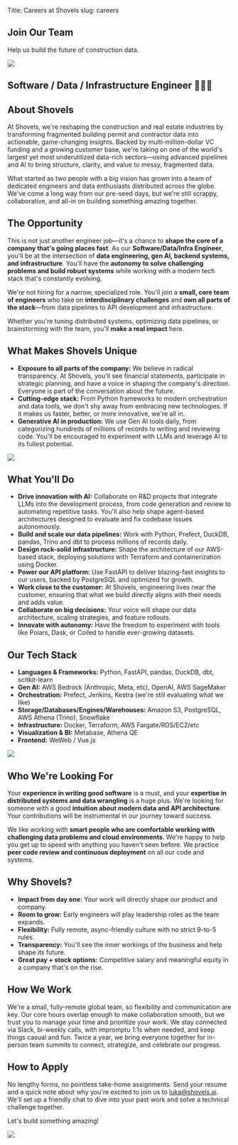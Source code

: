 Title: Careers at Shovels
slug: careers

<!-- hero -->
<section class="bg-emerald-900 py-12 md:py-24">
  <div class="mx-auto max-w-4xl px-6">
    <div class="flex flex-col md:flex-row items-center justify-center gap-6">
      <div class="flex-1 text-center md:text-left">
        <h1 class="hero_title text-white">Join Our Team</h1>
        <p class="hero_description !text-white">Help us build the future of construction data.</p>
      </div>
      <div class="flex-1 flex justify-center">
        <image src="/images/careers/shovels-guy-pose5.png" class="max-w-[50%] md:max-w-[25%]">
      </div>
    </div>
  </div>
</section>

<!-- position -->
<section class="my-24">
  <div class="mx-auto max-w-4xl px-6">
    <h1 class="text-4xl font-bold tracking-tight mb-6 break-words text-left">Software / Data / Infrastructure Engineer ‍️👷‍♀️👷</h1>
  </div>
</section>

<!-- about shovels -->
<section class="my-24">
  <div class="mx-auto max-w-4xl px-6">
    <h2 class="text-3xl font-bold tracking-tight mb-6">About Shovels</h2>
    <p class="mb-4">At Shovels, we're reshaping the construction and real estate industries by transforming fragmented building permit and contractor data into actionable, game-changing insights. Backed by multi-million-dollar VC funding and a growing customer base, we're taking on one of the world's largest yet most underutilized data-rich sectors—using advanced pipelines and AI to bring structure, clarity, and value to messy, fragmented data.</p>
    <p>What started as two people with a big vision has grown into a team of dedicated engineers and data enthusiasts distributed across the globe. We've come a long way from our pre-seed days, but we're still scrappy, collaborative, and all-in on building something amazing together.</p>
  </div>
</section>
<!-- the opportunity -->
<section class="my-24">
  <div class="mx-auto max-w-4xl px-6">
    <h2 class="text-3xl font-bold tracking-tight mb-6">The Opportunity</h2>
    <p class="mb-4">This is not just another engineer job—it's a chance to <strong>shape the core of a company that's going places fast</strong>. As our <strong>Software/Data/Infra Engineer</strong>, you'll be at the intersection of <strong>data engineering, gen AI, backend systems, and infrastructure</strong>. You'll have the <strong>autonomy to solve challenging problems and build robust systems</strong> while working with a modern tech stack that's constantly evolving.</p>
    <p>We're not hiring for a narrow, specialized role. You'll join a <strong>small, core team of engineers</strong> who take on <strong>interdisciplinary challenges</strong> and <strong>own all parts of the stack</strong>—from data pipelines to API development and infrastructure.</p>
    <p>Whether you're tuning distributed systems, optimizing data pipelines, or brainstorming with the team, you'll <strong>make a real impact</strong> here.</p>
  </div>
</section>

<!-- what makes shovels unique -->
<section class="my-24">
  <div class="mx-auto max-w-4xl px-6">
    <h2 class="text-3xl font-bold tracking-tight mb-6">What Makes Shovels Unique</h2>
    <div class="flex flex-col md:flex-row items-center gap-x-8 gap-y-8">
      <div class="flex-1">
        <ul class="list-disc pl-6 space-y-2">
            <li><strong>Exposure to all parts of the company:</strong> We believe in radical transparency. At Shovels, you'll see financial statements, participate in strategic planning, and have a voice in shaping the company's direction. Everyone is part of the conversation about the future.</li>
            <li><strong>Cutting-edge stack:</strong> From Python frameworks to modern orchestration and data tools, we don't shy away from embracing new technologies. If it makes us faster, better, or more innovative, we're all in.</li>
            <li><strong>Generative AI in production:</strong> We use Gen AI tools daily, from categorizing hundreds of millions of records to writing and reviewing code. You'll be encouraged to experiment with LLMs and leverage AI to its fullest potential.</li>
        </ul>
      </div>
      <div class="flex-none">
        <img src="/images/careers/shovels-robot.jpg" class="w-72">
      </div>
    </div>
  </div>
</section>

<!-- what you'll do -->
<section class="my-24">
  <div class="mx-auto max-w-4xl px-6">
    <h2 class="text-3xl font-bold tracking-tight mb-6">What You'll Do</h2>
    <ul class="list-disc pl-6 space-y-2">
      <li><strong>Drive innovation with AI:</strong> Collaborate on R&D projects that integrate LLMs into the development process, from code generation and review to automating repetitive tasks. You'll also help shape agent-based architectures designed to evaluate and fix codebase issues autonomously.</li>
      <li><strong>Build and scale our data pipelines:</strong> Work with Python, Prefect, DuckDB, pandas, Trino and dbt to process millions of records daily.</li>
      <li><strong>Design rock-solid infrastructure:</strong> Shape the architecture of our AWS-based stack, deploying solutions with Terraform and containerization using Docker.</li>
      <li><strong>Power our API platform:</strong> Use FastAPI to deliver blazing-fast insights to our users, backed by PostgreSQL and optimized for growth.</li>
      <li><strong>Work close to the customer:</strong> At Shovels, engineering lives near the customer, ensuring that what we build directly aligns with their needs and adds value.</li>
      <li><strong>Collaborate on big decisions:</strong> Your voice will shape our data architecture, scaling strategies, and feature rollouts.</li>
      <li><strong>Innovate with autonomy:</strong> Have the freedom to experiment with tools like Polars, Dask, or Coiled to handle ever-growing datasets.</li>
    </ul>
  </div>
</section>

<!-- our tech stack -->
<section class="my-24">
  <div class="mx-auto max-w-4xl px-6">
    <h2 class="text-3xl font-bold tracking-tight mb-6">Our Tech Stack</h2>
    <div class="flex flex-col md:flex-row items-center gap-x-8 gap-y-8">
      <ul class="list-disc pl-6 space-y-2">
      <li><strong>Languages & Frameworks:</strong> Python, FastAPI, pandas, DuckDB, dbt, scitkit-learn</li>
      <li><strong>Gen AI:</strong> AWS Bedrock (Anthropic, Meta, etc), OpenAI, AWS SageMaker</li>
      <li><strong>Orchestration:</strong> Prefect, Jenkins, Kestra (we're still evaluating what we like)</li>
      <li><strong>Storage/Databases/Engines/Warehouses:</strong> Amazon S3, PostgreSQL, AWS Athena (Trino), Snowflake</li>
      <li><strong>Infrastructure:</strong> Docker, Terraform, AWS Fargate/RDS/EC2/etc</li>
      <li><strong>Visualization & BI:</strong> Metabase, Athena QE</li>
      <li><strong>Frontend:</strong> WeWeb / Vue.js</li>
      </ul>
      <div class="flex-1">
      </div>
      <div class="flex-none">
        <img src="/images/careers/shovels-guy-cloud.png" class="w-72">
      </div>
    </div>
  </div>
</section>

<!-- who we're looking for -->
<section class="my-24">
  <div class="mx-auto max-w-4xl px-6">
    <h2 class="text-3xl font-bold tracking-tight mb-6">Who We're Looking For</h2>
    <p class="mb-4">Your <strong>experience in writing good software</strong> is a must, and your <strong>expertise in distributed systems and data wrangling</strong> is a huge plus. We're looking for someone with a good <strong>intuition about modern data and API architecture</strong>. Your contributions will be instrumental in our journey toward success.</p>
    <p>We like working with <strong>smart people who are comfortable working with challenging data problems and cloud environments</strong>. We're happy to help you get up to speed with anything you haven't seen before. We practice <strong>peer code review and continuous deployment</strong> on all our code and systems.</p>
  </div>
</section>

<!-- why shovels -->
<section class="my-24">
  <div class="mx-auto max-w-4xl px-6">
    <h2 class="text-3xl font-bold tracking-tight mb-6">Why Shovels?</h2>
    <ul class="list-disc pl-6 space-y-2">
      <li><strong>Impact from day one:</strong> Your work will directly shape our product and company.</li>
      <li><strong>Room to grow:</strong> Early engineers will play leadership roles as the team expands.</li>
      <li><strong>Flexibility:</strong> Fully remote, async-friendly culture with no strict 9-to-5 rules.</li>
      <li><strong>Transparency:</strong> You'll see the inner workings of the business and help shape its future.</li>
      <li><strong>Great pay + stock options:</strong> Competitive salary and meaningful equity in a company that's on the rise.</li>
    </ul>
  </div>
</section>

<!-- how we work -->
<section class="my-24">
  <div class="mx-auto max-w-4xl px-6">
    <h2 class="text-3xl font-bold tracking-tight mb-6">How We Work</h2>
    <p>We're a small, fully-remote global team, so flexibility and communication are key. Our core hours overlap enough to make collaboration smooth, but we trust you to manage your time and prioritize your work. We stay connected via Slack, bi-weekly calls, with impromptu 1:1s when needed, and keep things casual and fun. Twice a year, we bring everyone together for in-person team summits to connect, strategize, and celebrate our progress.</p>
  </div>
</section>

<!-- how to apply -->
<section class="my-24">
  <div class="mx-auto max-w-4xl px-6">
    <h2 class="text-3xl font-bold tracking-tight mb-6">How to Apply</h2>
    <div class="flex flex-col md:flex-row items-center gap-x-8 gap-y-8">
      <div class="flex-1">
        <p class="mb-4">No lengthy forms, no pointless take-home assignments. Send your resume and a quick note about why you're excited to join us to <a href="mailto:luka@shovels.ai" class="text-blue-600 hover:underline">luka@shovels.ai</a>. We'll set up a friendly chat to dive into your past work and solve a technical challenge together.</p>
        <p class="font-bold">Let's build something amazing!</p>
      </div>
      <div class="flex-none">
        <img src="/images/careers/shovels-guy-pose9.png" class="h-[130px]">
      </div>
    </div>
  </div>
</section>
